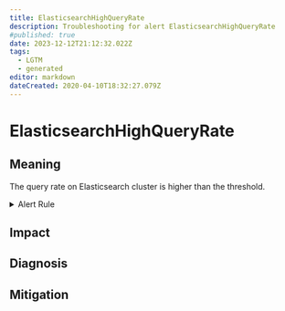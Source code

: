 ```yaml
---
title: ElasticsearchHighQueryRate
description: Troubleshooting for alert ElasticsearchHighQueryRate
#published: true
date: 2023-12-12T21:12:32.022Z
tags: 
  - LGTM
  - generated
editor: markdown
dateCreated: 2020-04-10T18:32:27.079Z
---
```


# ElasticsearchHighQueryRate

## Meaning
[//]: # "Short paragraph that explains what the alert means"
The query rate on Elasticsearch cluster is higher than the threshold.

<details>
  <summary>Alert Rule</summary>

{{% rule "elasticsearch/prometheus-community-elasticsearch-exporter.yml" "ElasticsearchHighQueryRate" %}}

{{% comment %}}

```yaml
alert: ElasticsearchHighQueryRate
expr: sum(rate(elasticsearch_indices_search_query_total[1m])) > 100
for: 5m
labels:
    severity: warning
annotations:
    summary: Elasticsearch High Query Rate (instance {{ $labels.instance }})
    description: |-
        The query rate on Elasticsearch cluster is higher than the threshold.
          VALUE = {{ $value }}
          LABELS = {{ $labels }}
    runbook: https://github.com/srerun/prometheus-alerts/blob/main/content/runbooks/prometheus-community-elasticsearch-exporter/ElasticsearchHighQueryRate.md

```

{{% /comment %}}

</details>


## Impact
[//]: # "What could / will happen if the alert is not addressed"



## Diagnosis
[//]: # "Steps to take to identify the cause of the problem"



## Mitigation
[//]: # "The steps necessary to resolve the alert"
